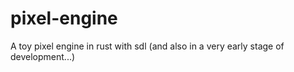 # pixel-engine
A toy pixel engine in rust with sdl (and also in a very early stage of development...)
